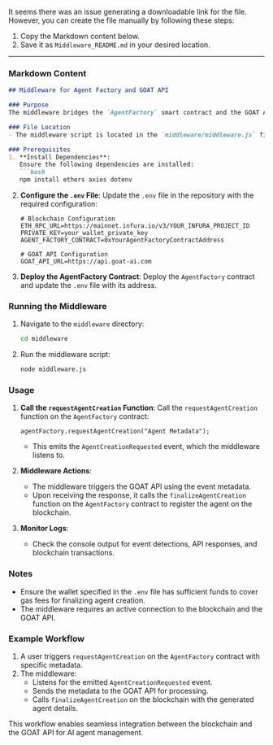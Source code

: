 It seems there was an issue generating a downloadable link for the file. However, you can create the file manually by following these steps:

1. Copy the Markdown content below.
2. Save it as `Middleware_README.md` in your desired location.

---

### Markdown Content

```markdown
## Middleware for Agent Factory and GOAT API

### Purpose
The middleware bridges the `AgentFactory` smart contract and the GOAT API, enabling off-chain AI agent creation and management. It listens for events emitted by the `AgentFactory` contract and triggers the GOAT API to generate agents. The generated agent details are then finalized on the blockchain.

### File Location
- The middleware script is located in the `middleware/middleware.js` file.

### Prerequisites
1. **Install Dependencies**:
   Ensure the following dependencies are installed:
   ```bash
   npm install ethers axios dotenv
   ```

2. **Configure the `.env` File**:
   Update the `.env` file in the repository with the required configuration:
   ```plaintext
   # Blockchain Configuration
   ETH_RPC_URL=https://mainnet.infura.io/v3/YOUR_INFURA_PROJECT_ID
   PRIVATE_KEY=your_wallet_private_key
   AGENT_FACTORY_CONTRACT=0xYourAgentFactoryContractAddress

   # GOAT API Configuration
   GOAT_API_URL=https://api.goat-ai.com
   ```

3. **Deploy the AgentFactory Contract**:
   Deploy the `AgentFactory` contract and update the `.env` file with its address.

### Running the Middleware
1. Navigate to the `middleware` directory:
   ```bash
   cd middleware
   ```

2. Run the middleware script:
   ```bash
   node middleware.js
   ```

### Usage
1. **Call the `requestAgentCreation` Function**:
   Call the `requestAgentCreation` function on the `AgentFactory` contract:
   ```solidity
   agentFactory.requestAgentCreation("Agent Metadata");
   ```
   - This emits the `AgentCreationRequested` event, which the middleware listens to.

2. **Middleware Actions**:
   - The middleware triggers the GOAT API using the event metadata.
   - Upon receiving the response, it calls the `finalizeAgentCreation` function on the `AgentFactory` contract to register the agent on the blockchain.

3. **Monitor Logs**:
   - Check the console output for event detections, API responses, and blockchain transactions.

### Notes
- Ensure the wallet specified in the `.env` file has sufficient funds to cover gas fees for finalizing agent creation.
- The middleware requires an active connection to the blockchain and the GOAT API.

### Example Workflow
1. A user triggers `requestAgentCreation` on the `AgentFactory` contract with specific metadata.
2. The middleware:
   - Listens for the emitted `AgentCreationRequested` event.
   - Sends the metadata to the GOAT API for processing.
   - Calls `finalizeAgentCreation` on the blockchain with the generated agent details.

This workflow enables seamless integration between the blockchain and the GOAT API for AI agent management.
```
